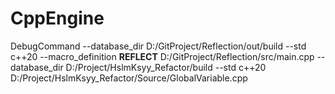 # CppEngine

DebugCommand
--database_dir D:/GitProject/Reflection/out/build --std c++20 --macro_definition __REFLECT__ D:/GitProject/Reflection/src/main.cpp
--database_dir D:/Project/HslmKsyy_Refactor/build --std c++20 D:/Project/HslmKsyy_Refactor/Source/GlobalVariable.cpp